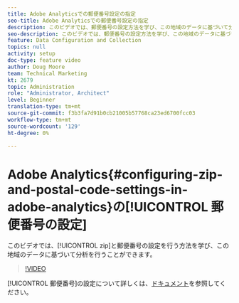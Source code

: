 ```yaml
---
title: Adobe Analyticsでの郵便番号設定の指定
seo-title: Adobe Analyticsでの郵便番号設定の指定
description: このビデオでは、郵便番号の設定方法を学び、この地域のデータに基づいて分析を行うことができます。
seo-description: このビデオでは、郵便番号の設定方法を学び、この地域のデータに基づいて分析を行うことができます。
feature: Data Configuration and Collection
topics: null
activity: setup
doc-type: feature video
author: Doug Moore
team: Technical Marketing
kt: 2679
topic: Administration
role: "Administrator, Architect"
level: Beginner
translation-type: tm+mt
source-git-commit: f3b3fa7d91b0cb21005b57768ca23ed6700fcc03
workflow-type: tm+mt
source-wordcount: '129'
ht-degree: 0%

---
```



# Adobe Analytics{#configuring-zip-and-postal-code-settings-in-adobe-analytics}の[!UICONTROL 郵便番号の設定]

このビデオでは、[!UICONTROL zip]と郵便番号の設定を行う方法を学び、この地域のデータに基づいて分析を行うことができます。

>[!VIDEO](https://video.tv.adobe.com/v/27051/?quality=12)

[!UICONTROL 郵便番号]の設定について詳しくは、[ドキュメント](https://marketing.adobe.com/resources/help/en_US/reference/reports_zip.html)を参照してください。
